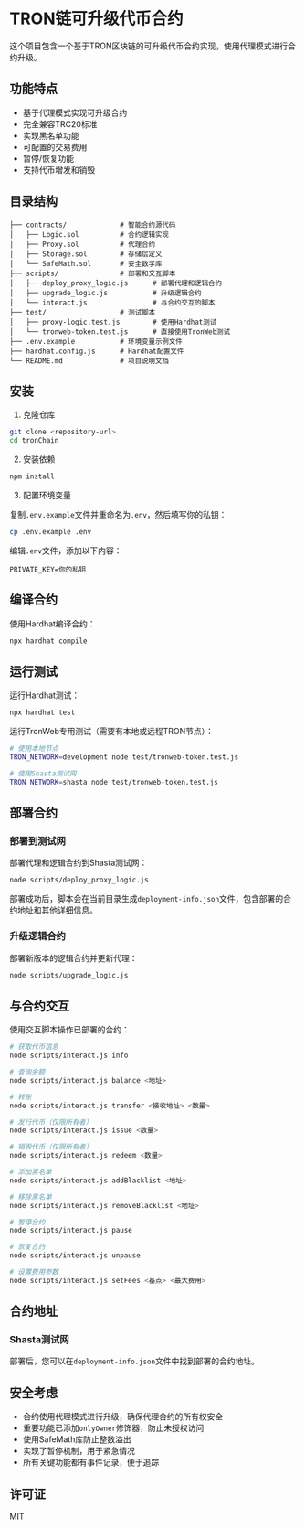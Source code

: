 # TRON链可升级代币合约

这个项目包含一个基于TRON区块链的可升级代币合约实现，使用代理模式进行合约升级。

## 功能特点

- 基于代理模式实现可升级合约
- 完全兼容TRC20标准
- 实现黑名单功能
- 可配置的交易费用
- 暂停/恢复功能
- 支持代币增发和销毁

## 目录结构

```
├── contracts/             # 智能合约源代码
│   ├── Logic.sol          # 合约逻辑实现
│   ├── Proxy.sol          # 代理合约
│   ├── Storage.sol        # 存储层定义
│   └── SafeMath.sol       # 安全数学库
├── scripts/               # 部署和交互脚本
│   ├── deploy_proxy_logic.js      # 部署代理和逻辑合约
│   ├── upgrade_logic.js           # 升级逻辑合约
│   └── interact.js                # 与合约交互的脚本
├── test/                  # 测试脚本
│   ├── proxy-logic.test.js        # 使用Hardhat测试
│   └── tronweb-token.test.js      # 直接使用TronWeb测试
├── .env.example           # 环境变量示例文件
├── hardhat.config.js      # Hardhat配置文件
└── README.md              # 项目说明文档
```

## 安装

1. 克隆仓库

```bash
git clone <repository-url>
cd tronChain
```

2. 安装依赖

```bash
npm install
```

3. 配置环境变量

复制`.env.example`文件并重命名为`.env`，然后填写你的私钥：

```bash
cp .env.example .env
```

编辑`.env`文件，添加以下内容：

```
PRIVATE_KEY=你的私钥
```

## 编译合约

使用Hardhat编译合约：

```bash
npx hardhat compile
```

## 运行测试

运行Hardhat测试：

```bash
npx hardhat test
```

运行TronWeb专用测试（需要有本地或远程TRON节点）：

```bash
# 使用本地节点
TRON_NETWORK=development node test/tronweb-token.test.js

# 使用Shasta测试网
TRON_NETWORK=shasta node test/tronweb-token.test.js
```

## 部署合约

### 部署到测试网

部署代理和逻辑合约到Shasta测试网：

```bash
node scripts/deploy_proxy_logic.js
```

部署成功后，脚本会在当前目录生成`deployment-info.json`文件，包含部署的合约地址和其他详细信息。

### 升级逻辑合约

部署新版本的逻辑合约并更新代理：

```bash
node scripts/upgrade_logic.js
```

## 与合约交互

使用交互脚本操作已部署的合约：

```bash
# 获取代币信息
node scripts/interact.js info

# 查询余额
node scripts/interact.js balance <地址>

# 转账
node scripts/interact.js transfer <接收地址> <数量>

# 发行代币（仅限所有者）
node scripts/interact.js issue <数量>

# 销毁代币（仅限所有者）
node scripts/interact.js redeem <数量>

# 添加黑名单
node scripts/interact.js addBlacklist <地址>

# 移除黑名单
node scripts/interact.js removeBlacklist <地址>

# 暂停合约
node scripts/interact.js pause

# 恢复合约
node scripts/interact.js unpause

# 设置费用参数
node scripts/interact.js setFees <基点> <最大费用>
```

## 合约地址

### Shasta测试网

部署后，您可以在`deployment-info.json`文件中找到部署的合约地址。

## 安全考虑

- 合约使用代理模式进行升级，确保代理合约的所有权安全
- 重要功能已添加`onlyOwner`修饰器，防止未授权访问
- 使用SafeMath库防止整数溢出
- 实现了暂停机制，用于紧急情况
- 所有关键功能都有事件记录，便于追踪

## 许可证

MIT
